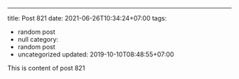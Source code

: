 ---
title: Post 821
date: 2021-06-26T10:34:24+07:00
tags:
  - random post
  - null
category:
  - random post
  - uncategorized
updated: 2019-10-10T08:48:55+07:00

This is content of post 821